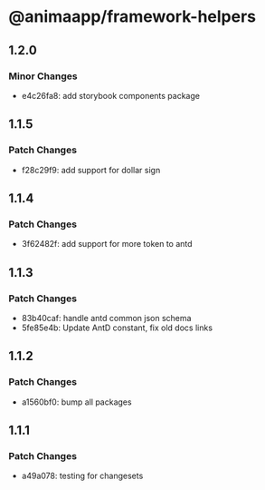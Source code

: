 # @animaapp/framework-helpers

## 1.2.0

### Minor Changes

- e4c26fa8: add storybook components package

## 1.1.5

### Patch Changes

- f28c29f9: add support for dollar sign

## 1.1.4

### Patch Changes

- 3f62482f: add support for more token to antd

## 1.1.3

### Patch Changes

- 83b40caf: handle antd common json schema
- 5fe85e4b: Update AntD constant, fix old docs links

## 1.1.2

### Patch Changes

- a1560bf0: bump all packages

## 1.1.1

### Patch Changes

- a49a078: testing for changesets
